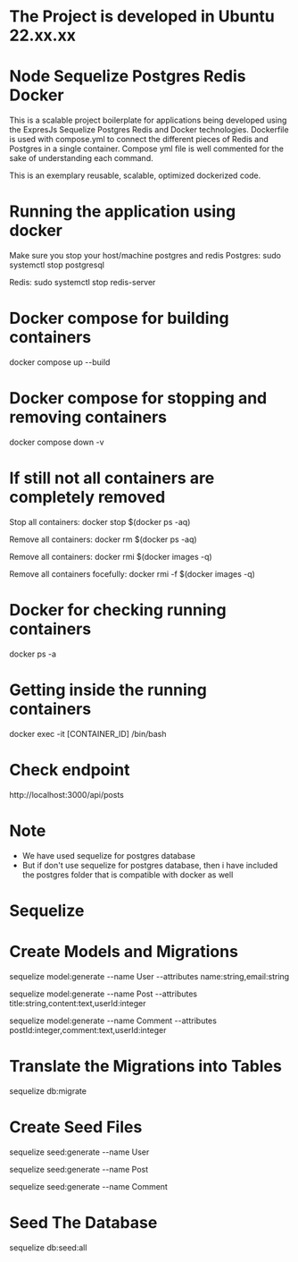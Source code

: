 # The Project is developed in Ubuntu 22.xx.xx

# Node Sequelize Postgres Redis Docker
This is a scalable project boilerplate for applications being developed using the ExpresJs Sequelize Postgres Redis and Docker technologies. Dockerfile is used with compose.yml to connect the different pieces of Redis and Postgres in a single container. Compose yml file is well commented for the sake of understanding each command.

This is an exemplary reusable, scalable, optimized dockerized code. 


# Running the application using docker
Make sure you stop your host/machine postgres and redis
Postgres:
sudo systemctl stop postgresql 

Redis:
sudo systemctl stop redis-server 


# Docker compose for building containers
docker compose up --build


# Docker compose for stopping and removing containers
docker compose down -v


# If still not all containers are completely removed
Stop all containers:
docker stop $(docker ps -aq)

Remove all containers:
docker rm $(docker ps -aq)

Remove all containers:
docker rmi $(docker images -q)

Remove all containers focefully:
docker rmi -f $(docker images -q)


# Docker for checking running containers
docker ps -a

# Getting inside the running containers
docker exec -it [CONTAINER_ID] /bin/bash


# Check endpoint
http://localhost:3000/api/posts


# Note
- We have used sequelize for postgres database
- But if don't use sequelize for postgres database, then i have included the 
postgres folder that is compatible with docker as well


# Sequelize
# Create Models and Migrations
sequelize model:generate --name User --attributes name:string,email:string

sequelize model:generate --name Post --attributes title:string,content:text,userId:integer

sequelize model:generate --name Comment --attributes postId:integer,comment:text,userId:integer


# Translate the Migrations into Tables
sequelize db:migrate


# Create Seed Files
sequelize seed:generate --name User

sequelize seed:generate --name Post

sequelize seed:generate --name Comment


# Seed The Database
sequelize db:seed:all
